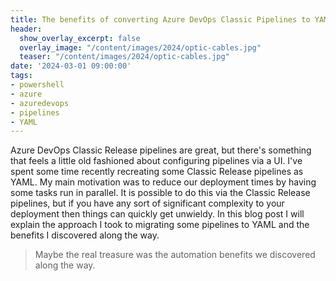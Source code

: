 ```yaml
---
title: The benefits of converting Azure DevOps Classic Pipelines to YAML
header:
  show_overlay_excerpt: false
  overlay_image: "/content/images/2024/optic-cables.jpg"
  teaser: "/content/images/2024/optic-cables.jpg"
date: '2024-03-01 09:00:00'
tags:
- powershell
- azure
- azuredevops
- pipelines
- YAML
---
```


Azure DevOps Classic Release pipelines are great, but there's something that feels a little old fashioned about configuring pipelines via a UI. I've spent some time recently recreating some Classic Release pipelines as YAML. My main motivation was to reduce our deployment times by having some tasks run in parallel. It is possible to do this via the Classic Release pipelines, but if you have any sort of significant complexity to your deployment then things can quickly get unwieldy. In this blog post I will explain the approach I took to migrating some pipelines to YAML and the benefits I discovered along the way.

> Maybe the real treasure was the automation benefits we discovered along the way.

